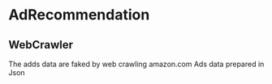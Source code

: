 # AdRecommendation
## WebCrawler
The adds data are faked by web crawling amazon.com
Ads data prepared in Json

